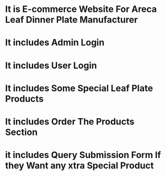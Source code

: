 # It is E-commerce Website For Areca Leaf Dinner Plate Manufacturer
# It includes Admin Login
# It includes User Login
# It includes Some Special Leaf Plate Products 
# It includes Order The Products Section
# it includes Query Submission Form If they Want any xtra Special Product
